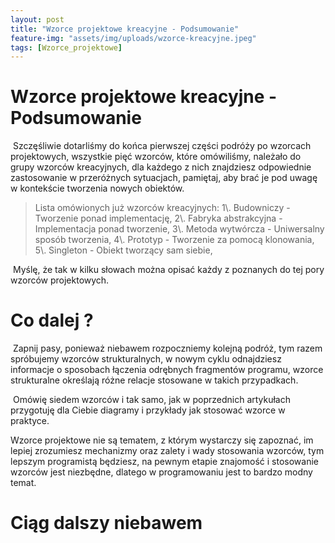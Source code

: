 ```yaml
--- 
layout: post 
title: "Wzorce projektowe kreacyjne - Podsumowanie" 
feature-img: "assets/img/uploads/wzorce-kreacyjne.jpeg" 
tags: [Wzorce_projektowe]
---
```


# Wzorce projektowe kreacyjne - Podsumowanie

 Szczęśliwie dotarliśmy do końca pierwszej części podróży po wzorcach projektowych, wszystkie pięć wzorców, które omówiliśmy, należało do grupy wzorców kreacyjnych, dla każdego z nich znajdziesz odpowiednie zastosowanie w przeróżnych sytuacjach, pamiętaj, aby brać je pod uwagę w kontekście tworzenia nowych obiektów.

<blockquote>
Lista omówionych już wzorców kreacyjnych:
1\. Budowniczy - Tworzenie ponad implementację,
2\. Fabryka abstrakcyjna - Implementacja ponad tworzenie,
3\. Metoda wytwórcza - Uniwersalny sposób tworzenia,
4\. Prototyp - Tworzenie za pomocą klonowania,
5\. Singleton - Obiekt tworzący sam siebie,
</blockquote >

 Myślę, że tak w kilku słowach można opisać każdy z poznanych do tej pory wzorców projektowych.

# Co dalej ?

 Zapnij pasy, ponieważ niebawem rozpoczniemy kolejną podróż, tym razem spróbujemy wzorców strukturalnych, w nowym cyklu odnajdziesz informacje o sposobach łączenia odrębnych fragmentów programu, wzorce strukturalne określają różne relacje stosowane w takich przypadkach.

 Omówię siedem wzorców i tak samo, jak w poprzednich artykułach przygotuję dla Ciebie diagramy i przykłady jak stosować wzorce w praktyce.

Wzorce projektowe nie są tematem, z którym wystarczy się zapoznać, im lepiej zrozumiesz mechanizmy oraz zalety i wady stosowania wzorców, tym lepszym programistą będziesz, na pewnym etapie znajomość i stosowanie wzorców jest niezbędne, dlatego w programowaniu jest to bardzo modny temat.

# Ciąg dalszy niebawem